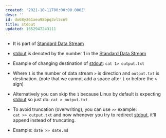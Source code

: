 ```yaml
---
created: '2021-10-11T00:00:00.000Z'
desc: ''
id: do68y261xeu98bpq3vl5cn9
title: stdout
updated: 1652947243111
---
```

   
   
- It is part of [Standard Data Stream](../devlog/standard%20data%20stream.md)   
- [stdout](../devlog/stdout.md) is denoted by the number 1 in the [Standard Data Stream](../devlog/standard%20data%20stream.md)   
- Example of changing destination of [stdout](../devlog/stdout.md): `cat 1> output.txt`   
- Where `1` is the number of data stream `>` is direction and `output.txt` is destination. (note that we cannot add a space after `1` or before the `>` sign)   
- Alternatively you can skip the `1` because Linux by default is expecting [stdout](../devlog/stdout.md) so just do: `cat > output.txt`   
- To avoid truncation (overwriting), you can use `>>` example:     
  `cat >> output.txt` and now whenever you try to redirect [stdout](../devlog/stdout.md), it'll append instead of truncating.   
   
- Example: `date >> date.md`